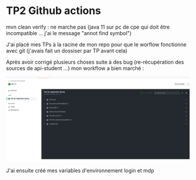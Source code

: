 # TP2 Github actions

mvn clean verify : ne marche pas (java 11 sur pc de cpe qui doit être incompatible ... j'ai le message "annot find symbol")

J'ai placé mes TPs à la racine de mon repo pour que le worflow fonctionne avec git (j'avais fait un dossiser par TP avant cela)

Après avoir corrigé plusieurs choses suite à des bug (re-récupération des sources de api-student ...) mon workflow a bien marché :

![alt text](image.png)

J'ai ensuite créé mes variables d'environnement login et mdp